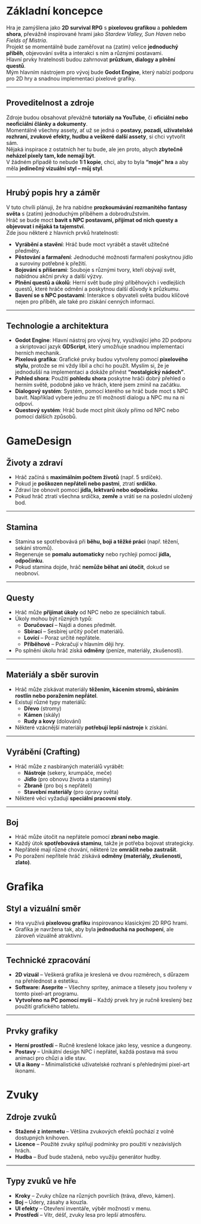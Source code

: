 # Základní koncepce

Hra je zamýšlena jako **2D survival RPG** s **pixelovou grafikou** a **pohledem shora**, převážně inspirované hrami jako *Stardew Valley, Sun Haven* nebo *Fields of Mistria*.  
Projekt se momentálně bude zaměřovat na (zatím) velice **jednoduchý příběh**, objevování světa a interakci s ním a různými postavami.  
Hlavní prvky hratelnosti budou zahrnovat **průzkum, dialogy a plnění questů**.  
Mým hlavním nástrojem pro vývoj bude **Godot Engine**, který nabízí podporu pro 2D hry a snadnou implementaci pixelové grafiky.

---

## Proveditelnost a zdroje

Zdroje budou obsahovat převážně **tutoriály na YouTube**, či **oficiální nebo neoficiální články a dokumenty**.  
Momentálně všechny assety, ať už se jedná o **postavy, pozadí, uživatelské rozhraní, zvukové efekty, hudbu a veškeré další assety**, si chci vytvořit sám.  
Nějaká inspirace z ostatních her tu bude, ale jen proto, abych **zbytečně neházel pixely tam, kde nemají být**.  
V žádném případě to nebude **1:1 kopie**, chci, aby to byla **“moje” hra** a aby měla **jedinečný vizuální styl – můj styl**.

---

## Hrubý popis hry a záměr

V tuto chvíli plánuji, že hra nabídne **prozkoumávání rozmanitého fantasy světa** s (zatím) jednoduchým příběhem a dobrodružstvím.  
Hráč se bude moct **bavit s NPC postavami, přijímat od nich questy a objevovat i nějaká ta tajemství**.  
Zde jsou některé z hlavních prvků hratelnosti:

- **Vyrábění a stavění**: Hráč bude moct vyrábět a stavět užitečné předměty.
- **Pěstování a farmaření**: Jednoduché možnosti farmaření poskytnou jídlo a suroviny potřebné k přežití.
- **Bojování s příšerami**: Souboje s různými tvory, kteří obývají svět, nabídnou akční prvky a další výzvy.
- **Plnění questů a úkolů**: Herní svět bude plný příběhových i vedlejších questů, které hráče odmění a poskytnou další důvody k průzkumu.
- **Bavení se s NPC postavami**: Interakce s obyvateli světa budou klíčové nejen pro příběh, ale také pro získání cenných informací.

---

## Technologie a architektura

- **Godot Engine**: Hlavní nástroj pro vývoj hry, využívající jeho 2D podporu a skriptovací jazyk **GDScript**, který umožňuje snadnou implementaci herních mechanik.
- **Pixelová grafika**: Grafické prvky budou vytvořeny pomocí **pixelového stylu**, protože se mi vždy líbil a chci ho použít. Myslím si, že je jednodušší na implementaci a dokáže přinést **“nostalgický nádech”**.
- **Pohled shora**: Použití **pohledu shora** poskytne hráči dobrý přehled o herním světě, podobně jako ve hrách, které jsem zmínil na začátku.
- **Dialogový systém**: Systém, pomocí kterého se hráč bude moct s NPC bavit. Například vybere jednu ze tří možností dialogu a NPC mu na ni odpoví.
- **Questový systém**: Hráč bude moct plnit úkoly přímo od NPC nebo pomocí dalších způsobů.

# GameDesign

## Životy a zdraví  
- Hráč začíná s **maximálním počtem životů** (např. 5 srdíček).  
- Pokud je **poškozen nepřáteli nebo pastmi**, ztratí **srdíčko**.  
- Zdraví lze obnovit pomocí **jídla, lektvarů nebo odpočinku**.  
- Pokud hráč ztratí všechna srdíčka, **zemře** a vrátí se na poslední uložený bod.  

---

## Stamina  
- Stamina se spotřebovává při **běhu, boji a těžké práci** (např. těžení, sekání stromů).  
- Regeneruje se **pomalu automaticky** nebo rychleji pomocí **jídla, odpočinku**.  
- Pokud stamina dojde, hráč **nemůže běhat ani útočit**, dokud se neobnoví.  

---

## Questy  
- Hráč může **přijímat úkoly** od NPC nebo ze speciálních tabulí.  
- Úkoly mohou být různých typů:  
  - **Doručovací** – Najdi a dones předmět.  
  - **Sbírací** – Sesbírej určitý počet materiálů.  
  - **Lovící** – Poraz určité nepřátele.  
  - **Příběhové** – Pokračují v hlavním ději hry.  
- Po splnění úkolu hráč získá **odměny** (peníze, materiály, zkušenosti).  

---

## Materiály a sběr surovin  
- Hráč může získávat materiály **těžením, kácením stromů, sbíráním rostlin nebo poražením nepřátel**.  
- Existují různé typy materiálů:  
  - **Dřevo** (stromy)  
  - **Kámen** (skály)  
  - **Rudy a kovy** (dolování)  
- Některé vzácnější materiály **potřebují lepší nástroje** k získání.  

---

## Vyrábění (Crafting)  
- Hráč může z nasbíraných materiálů vyrábět:  
  - **Nástroje** (sekery, krumpáče, meče)  
  - **Jídlo** (pro obnovu života a staminy)  
  - **Zbraně** (pro boj s nepřáteli)  
  - **Stavební materiály** (pro úpravy světa)  
- Některé věci vyžadují **speciální pracovní stoly**.  

---

## Boj  
- Hráč může útočit na nepřátele pomocí **zbraní nebo magie**.  
- Každý útok **spotřebovává staminu**, takže je potřeba bojovat strategicky.  
- Nepřátelé mají různé chování, některé lze **omráčit nebo zastrašit**.  
- Po poražení nepřítele hráč získává **odměny (materiály, zkušenosti, zlato)**.  

# Grafika

## Styl a vizuální směr  
- Hra využívá **pixelovou grafiku** inspirovanou klasickými 2D RPG hrami.  
- Grafika je navržena tak, aby byla **jednoduchá na pochopení**, ale zároveň vizuálně atraktivní.  

---

## Technické zpracování  
- **2D vizuál** – Veškerá grafika je kreslená ve dvou rozměrech, s důrazem na přehlednost a estetiku.  
- **Software: Aseprite** – Všechny spritey, animace a tilesety jsou tvořeny v tomto pixel-art programu.  
- **Vytvořeno na PC pomocí myši** – Každý prvek hry je ručně kreslený bez použití grafického tabletu.  

---

## Prvky grafiky  
- **Herní prostředí** – Ručně kreslené lokace jako lesy, vesnice a dungeony.  
- **Postavy** – Unikátní design NPC i nepřátel, každá postava má svou animaci pro chůzi a idle stav.  
- **UI a ikony** – Minimalistické uživatelské rozhraní s přehlednými pixel-art ikonami.  

# Zvuky  

## Zdroje zvuků  
- **Stažené z internetu** – Většina zvukových efektů pochází z volně dostupných knihoven.  
- **Licence** – Použité zvuky splňují podmínky pro použití v nezávislých hrách.  
- **Hudba** – Buď bude stažená, nebo využiju generátor hudby.  

---

## Typy zvuků ve hře  
- **Kroky** – Zvuky chůze na různých površích (tráva, dřevo, kámen).  
- **Boj** – Údery, zásahy a kouzla.  
- **UI efekty** – Otevření inventáře, výběr možnosti v menu.  
- **Prostředí** – Vítr, déšť, zvuky lesa pro lepší atmosféru.  
